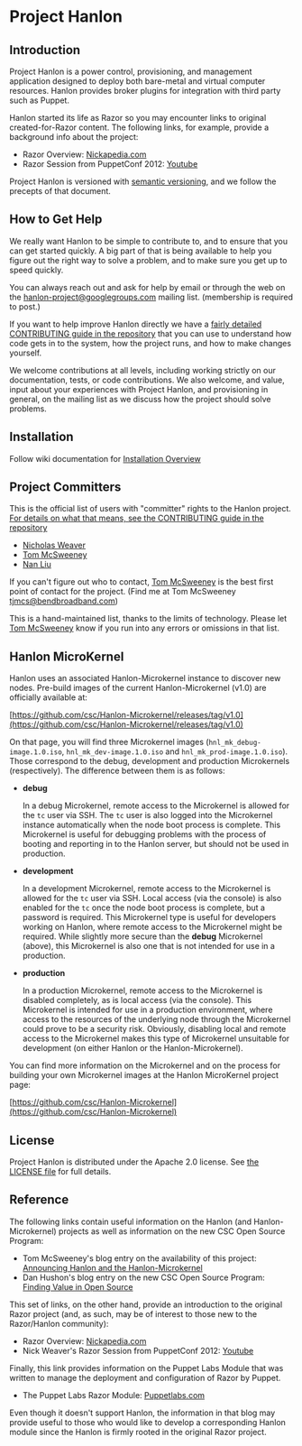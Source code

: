 # Project Hanlon

## Introduction

Project Hanlon is a power control, provisioning, and management application
designed to deploy both bare-metal and virtual computer resources. Hanlon
provides broker plugins for integration with third party such as Puppet.

Hanlon started its life as Razor so you may encounter links to original
created-for-Razor content.  The following links, for example, provide a
background info about the project:

* Razor Overview: [Nickapedia.com](http://nickapedia.com/2012/05/21/lex-parsimoniae-cloud-provisioning-with-a-razor)
* Razor Session from PuppetConf 2012: [Youtube](http://www.youtube.com/watch?v=cR1bOg0IU5U)

Project Hanlon is versioned with [semantic versioning][semver], and we follow
the precepts of that document.

## How to Get Help

We really want Hanlon to be simple to contribute to, and to ensure that you can
get started quickly.  A big part of that is being available to help you figure
out the right way to solve a problem, and to make sure you get up to
speed quickly.

You can always reach out and ask for help by email or through the web on the [hanlon-project@googlegroups.com][hanlon-project]
  mailing list.  (membership is required to post.)  
  
If you want to help improve Hanlon directly we have a
[fairly detailed CONTRIBUTING guide in the repository][contrib] that you can
use to understand how code gets in to the system, how the project runs, and
how to make changes yourself.

We welcome contributions at all levels, including working strictly on our
documentation, tests, or code contributions.  We also welcome, and value,
input about your experiences with Project Hanlon, and provisioning in general,
on the mailing list as we discuss how the project should solve problems.


## Installation  

Follow wiki documentation for [Installation Overview](https://github.com/csc/Hanlon/wiki/Installation-%28Overview%29)


## Project Committers

This is the official list of users with "committer" rights to the
Hanlon project.  [For details on what that means, see the CONTRIBUTING
guide in the repository][contrib]

* [Nicholas Weaver](https://github.com/lynxbat)
* [Tom McSweeney](https://github.com/tjmcs)
* [Nan Liu](https://github.com/nanliu)

If you can't figure out who to contact,
[Tom McSweeney](https://github.com/tjmcs) is the best first point of
contact for the project.  (Find me at Tom McSweeney <tjmcs@bendbroadband.com>)

This is a hand-maintained list, thanks to the limits of technology.
Please let [Tom McSweeney](https://github.com/tjmcs) know if you run
into any errors or omissions in that list.


## Hanlon MicroKernel

Hanlon uses an associated Hanlon-Microkernel instance to discover new nodes.
Pre-build images of the current Hanlon-Microkernel (v1.0) are officially
available at:

[https://github.com/csc/Hanlon-Microkernel/releases/tag/v1.0](https://github.com/csc/Hanlon-Microkernel/releases/tag/v1.0)

On that page, you will find three Microkernel images (`hnl_mk_debug-image.1.0.iso`,
`hnl_mk_dev-image.1.0.iso` and `hnl_mk_prod-image.1.0.iso`). Those correspond to the
debug, development and production Microkernels (respectively). The difference between
them is as follows:

*  **debug**

    In a debug Microkernel, remote access to the Microkernel is allowed for the `tc`
    user via SSH. The `tc` user is also logged into the Microkernel instance automatically
    when the node boot process is complete. This Microkernel is useful for debugging
    problems with the process of booting and reporting in to the Hanlon server, but
    should not be used in production.

*  **development**

    In a development Microkernel, remote access to the Microkernel is allowed for the
    `tc` user via SSH. Local access (via the console) is also enabled for the `tc` once
    the node boot process is complete, but a password is required. This Microkernel type
    is useful for developers working on Hanlon, where remote access to the Microkernel
    might be required. While slightly more secure than the **debug** Microkernel (above),
    this Microkernel is also one that is not intended for use in a production.

*  **production**

    In a production Microkernel, remote access to the Microkernel is disabled completely,
    as is local access (via the console). This Microkernel is intended for use in a
    production environment, where access to the resources of the underlying node through
    the Microkernel could prove to be a security risk. Obviously, disabling local and
    remote access to the Microkernel makes this type of Microkernel unsuitable for development
    (on either Hanlon or the Hanlon-Microkernel).

You can find more information on the Microkernel and on the process for building your own
Microkernel images at the Hanlon MicroKernel project page:

[https://github.com/csc/Hanlon-Microkernel](https://github.com/csc/Hanlon-Microkernel)

## License

Project Hanlon is distributed under the Apache 2.0 license.
See [the LICENSE file][license] for full details.

## Reference

The following links contain useful information on the Hanlon (and Hanlon-Microkernel) projects
as well as information on the new CSC Open Source Program:

* Tom McSweeney's blog entry on the availability of this project:
[Announcing Hanlon and the Hanlon-Microkernel](http://osclouds.wordpress.com/?p=2)
* Dan Hushon's blog entry on the new CSC Open Source Program:
[Finding Value in Open Source](http://www.vdatacloud.com/blogs/2014/05/22/finding-value-in-opensource/)

This set of links, on the other hand, provide an introduction to the original Razor project
(and, as such, may be of interest to those new to the Razor/Hanlon community):

* Razor Overview: [Nickapedia.com](http://nickapedia.com/2012/05/21/lex-parsimoniae-cloud-provisioning-with-a-razor)
* Nick Weaver's Razor Session from PuppetConf 2012: [Youtube](http://www.youtube.com/watch?v=cR1bOg0IU5U)

Finally, this link provides information on the Puppet Labs Module that was written to manage
the deployment and configuration of Razor by Puppet.

* The Puppet Labs Razor Module:
[Puppetlabs.com](http://puppetlabs.com/blog/introducing-razor-a-next-generation-provisioning-solution/)

Even though it doesn't support Hanlon, the information in that blog may provide useful to those
who would like to develop a corresponding Hanlon module since the Hanlon is firmly rooted in the
original Razor project.


[hanlon-project]: https://groups.google.com/d/forum/hanlon-project
[contrib]:      CONTRIBUTING.md
[license]:      LICENSE
[semver]:       http://semver.org/
